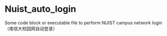 # Nuist_auto_login
Some code block or executable file to perform NUIST campus network login（南信大校园网自动登录）
